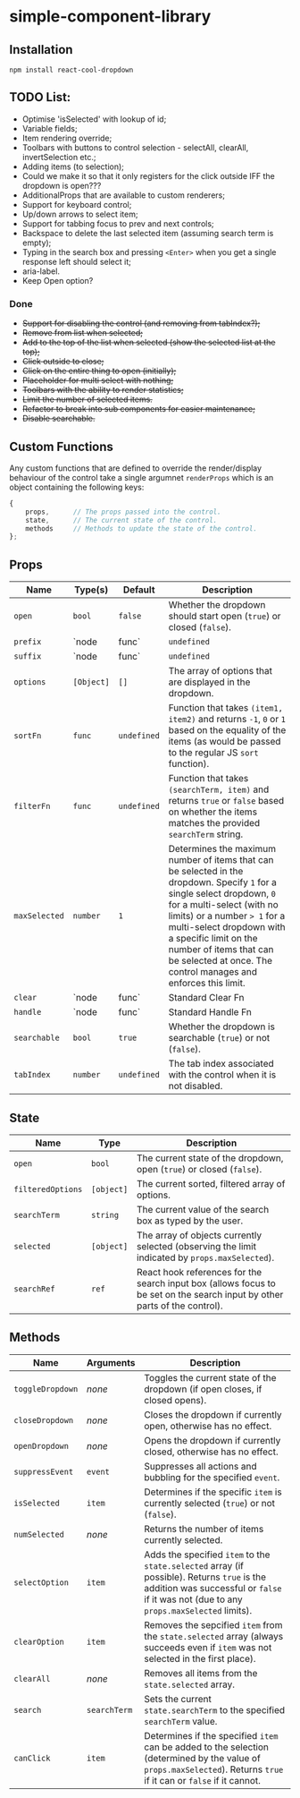 # simple-component-library

## Installation

```
npm install react-cool-dropdown
```

## TODO List:
- Optimise 'isSelected' with lookup of id;
- Variable fields;
- Item rendering override;
- Toolbars with buttons to control selection - selectAll, clearAll, invertSelection etc.;
- Adding items (to selection);
- Could we make it so that it only registers for the click outside IFF the dropdown is open???
- AdditionalProps that are available to custom renderers;
- Support for keyboard control;
- Up/down arrows to select item;
- Support for tabbing focus to prev and next controls;
- Backspace to delete the last selected item (assuming search term is empty);
- Typing in the search box and pressing `<Enter>` when you get a single response left should select it;
- aria-label.
- Keep Open option?

### Done
- ~~Support for disabling the control (and removing from tabIndex?);~~
- ~~Remove from list when selected;~~
- ~~Add to the top of the list when selected (show the selected list at the top);~~
- ~~Click outside to close;~~
- ~~Click on the entire thing to open (initially);~~
- ~~Placeholder for multi select with nothing;~~
- ~~Toolbars with the ability to render statistics;~~
- ~~Limit the number of selected items.~~
- ~~Refactor to break into sub components for easier maintenance;~~
- ~~Disable searchable.~~

## Custom Functions
Any custom functions that are defined to override the render/display behaviour of the control take a single argumnet `renderProps` which is an object containing the following keys:
```javaScript
{
    props,      // The props passed into the control.
    state,      // The current state of the control.
    methods     // Methods to update the state of the control.
};
```

## Props
| Name | Type(s) | Default | Description |
|-|-|-|-|
| `open` | `bool` | `false` | Whether the dropdown should start open (`true`) or closed (`false`). |
| `prefix` | `node|func` | `undefined` | What should be rendered before the selected value(s) and search term in the input box (optional). |
| `suffix` | `node|func` | `undefined` | What should be rendered after the selected values(s) and search term in the input box (optional). |
| `options` | `[Object]` | `[]` | The array of options that are displayed in the dropdown. |
| `sortFn` | `func` | `undefined` | Function that takes `(item1, item2)` and returns `-1`, `0` or `1` based on the equality of the items (as would be passed to the regular JS `sort` function). |
| `filterFn` | `func` | `undefined` | Function that takes `(searchTerm, item)` and returns `true` or `false` based on whether the items matches the provided `searchTerm` string. |
| `maxSelected` | `number` | `1` | Determines the maximum number of items that can be selected in the dropdown. Specify `1` for a single select dropdown, `0` for a multi-select (with no limits) or a number `> 1` for a multi-select dropdown with a specific limit on the number of items that can be selected at once. The control manages and enforces this limit. |
| `clear` | `node|func` | Standard Clear Fn | What should be rendered (if anything) to allow the user to quickly clear the selection. If `undefined` then the button will not be available. _**NOTE:** The button is only available when there is a selection._
| `handle` | `node|func` | Standard Handle Fn | What should be rendered to allow the user to open and close the dropdown. If `undefined` then this functionality will not be available, but the user will still be able to open the dropdown by clicking the input and close it by clicking outside the control. |
| `searchable` | `bool` | `true` | Whether the dropdown is searchable (`true`) or not (`false`). |
| `tabIndex` | `number` | `undefined` | The tab index associated with the control when it is not disabled. |

## State
| Name | Type | Description |
|-|-|-|
| `open` | `bool` | The current state of the dropdown, open (`true`) or closed (`false`). |
| `filteredOptions` | `[object]` | The current sorted, filtered array of options. |
| `searchTerm` | `string` | The current value of the search box as typed by the user. |
| `selected` | `[object]` | The array of objects currently selected (observing the limit indicated by `props.maxSelected`). |
| `searchRef` | `ref` | React hook references for the search input box (allows focus to be set on the search input by other parts of the control). |

## Methods
| Name | Arguments | Description |
|-|-|-|
| `toggleDropdown` | _none_ | Toggles the current state of the dropdown (if open closes, if closed opens). |
| `closeDropdown` | _none_ | Closes the dropdown if currently open, otherwise has no effect. |
| `openDropdown` | _none_ | Opens the dropdown if currently closed, otherwise has no effect. |
| `suppressEvent` | `event` | Suppresses all actions and bubbling for the specified `event`. |
| `isSelected` | `item` | Determines if the specific `item` is currently selected (`true`) or not (`false`). |
| `numSelected` | _none_ | Returns the number of items currently selected. |
| `selectOption` | `item` | Adds the specified `item` to the `state.selected` array (if possible). Returns `true` is the addition was successful or `false` if it was not (due to any `props.maxSelected` limits). |
| `clearOption` | `item` | Removes the sepcified `item` from the `state.selected` array (always succeeds even if `item` was not selected in the first place). |
| `clearAll` | _none_ | Removes all items from the `state.selected` array. |
| `search` | `searchTerm` | Sets the current `state.searchTerm` to the specified `searchTerm` value. |
| `canClick` | `item` | Determines if the specified `item` can be added to the selection (determined by the value of `props.maxSelected`). Returns `true` if it can or `false` if it cannot. |
